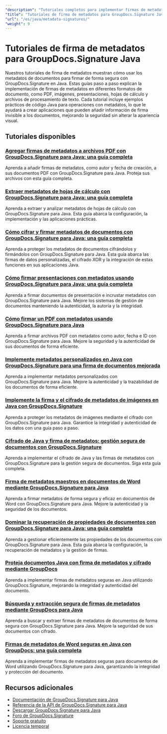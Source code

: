 ```yaml
---
"description": "Tutoriales completos para implementar firmas de metadatos ocultas en varios formatos de documentos utilizando GroupDocs.Signature para Java."
"title": "Tutoriales de firma de metadatos para GroupDocs.Signature Java"
"url": "/es/java/metadata-signatures/"
"weight": 9
---
```


# Tutoriales de firma de metadatos para GroupDocs.Signature Java

Nuestros tutoriales de firma de metadatos muestran cómo usar los metadatos de documentos para firmar de forma segura con GroupDocs.Signature en Java. Estas guías paso a paso explican la implementación de firmas de metadatos en diferentes formatos de documento, como PDF, imágenes, presentaciones, hojas de cálculo y archivos de procesamiento de texto. Cada tutorial incluye ejemplos prácticos de código Java para operaciones con metadatos, lo que le ayudará a crear aplicaciones que pueden añadir información de firma invisible a los documentos, mejorando la seguridad sin alterar la apariencia visual.

## Tutoriales disponibles

### [Agregar firmas de metadatos a archivos PDF con GroupDocs.Signature para Java: una guía completa](./groupdocs-signature-java-add-metadata-to-pdfs/)
Aprenda a añadir firmas de metadatos, como autor y fecha de creación, a sus documentos PDF con GroupDocs.Signature para Java. Proteja sus archivos con esta guía completa.

### [Extraer metadatos de hojas de cálculo con GroupDocs.Signature para Java: una guía completa](./extract-spreadsheet-metadata-groupdocs-signature-java/)
Aprenda a extraer y analizar metadatos de hojas de cálculo con GroupDocs.Signature para Java. Esta guía abarca la configuración, la implementación y las aplicaciones prácticas.

### [Cómo cifrar y firmar metadatos de documentos con GroupDocs.Signature para Java: una guía completa](./encrypt-sign-metadata-groupdocs-java/)
Aprenda a proteger los metadatos de documentos cifrándolos y firmándolos con GroupDocs.Signature para Java. Esta guía abarca las firmas de datos personalizadas, el cifrado XOR y la integración de estas funciones en sus aplicaciones Java.

### [Cómo firmar presentaciones con metadatos usando GroupDocs.Signature para Java: una guía completa](./groupdocs-signature-java-sign-presentation-metadata/)
Aprenda a firmar documentos de presentación e incrustar metadatos con GroupDocs.Signature para Java. Mejore los sistemas de gestión de documentos manteniendo la autenticidad, la autoría y la integridad.

### [Cómo firmar un PDF con metadatos usando GroupDocs.Signature para Java](./sign-pdf-metadata-groupdocs-signature-java/)
Aprenda a firmar archivos PDF con metadatos como autor, fecha e ID con GroupDocs.Signature para Java. Mejore la seguridad y la autenticidad de sus documentos de forma eficiente.

### [Implemente metadatos personalizados en Java con GroupDocs.Signature para una firma de documentos mejorada](./implement-custom-metadata-java-groupdocs-signature/)
Aprenda a implementar metadatos personalizados con GroupDocs.Signature para Java. Mejore la autenticidad y la trazabilidad de los documentos de forma eficiente.

### [Implemente la firma y el cifrado de metadatos de imágenes en Java con GroupDocs.Signature](./groupdocs-signature-java-image-metadata-encryption/)
Aprenda a proteger los metadatos de imágenes mediante el cifrado con GroupDocs.Signature para Java. Garantice la integridad y autenticidad de los datos con una guía paso a paso.

### [Cifrado de Java y firma de metadatos: gestión segura de documentos con GroupDocs.Signature](./java-encryption-metadata-signature-groupdocs-signature/)
Aprenda a implementar el cifrado de Java y las firmas de metadatos con GroupDocs.Signature para la gestión segura de documentos. Siga esta guía completa.

### [Firma de metadatos maestros en documentos de Word mediante GroupDocs.Signature para Java](./master-metadata-signing-word-docs-groupdocs-signature-java/)
Aprenda a firmar metadatos de forma segura y eficaz en documentos de Word con GroupDocs.Signature para Java. Mejore la autenticidad y la seguridad de los documentos.

### [Dominar la recuperación de propiedades de documentos con GroupDocs.Signature para Java: una guía completa](./groupdocs-signature-java-document-properties-tutorial/)
Aprenda a gestionar eficientemente las propiedades de los documentos con GroupDocs.Signature para Java. Esta guía abarca la configuración, la recuperación de metadatos y la gestión de firmas.

### [Proteja documentos Java con firma de metadatos y cifrado mediante GroupDocs](./java-metadata-signature-encryption-groupdocs/)
Aprenda a implementar firmas de metadatos seguras en Java utilizando GroupDocs.Signature, mejorando la integridad y autenticidad del documento.

### [Búsqueda y extracción segura de firmas de metadatos mediante GroupDocs para Java](./groupdocs-signature-secure-metadata-search-java/)
Aprenda a buscar y extraer firmas de metadatos de documentos de forma segura con GroupDocs.Signature para Java. Mejore la seguridad de sus documentos con cifrado.

### [Firmas de metadatos de Word seguras en Java con GroupDocs: una guía completa](./secure-word-metadata-signatures-java-groupdocs/)
Aprenda a implementar firmas de metadatos seguras para documentos de Word utilizando GroupDocs.Signature para Java, garantizando la integridad y protección del documento.

## Recursos adicionales

- [Documentación de GroupDocs.Signature para Java](https://docs.groupdocs.com/signature/java/)
- [Referencia de la API de GroupDocs.Signature para Java](https://reference.groupdocs.com/signature/java/)
- [Descargar GroupDocs.Signature para Java](https://releases.groupdocs.com/signature/java/)
- [Foro de GroupDocs.Signature](https://forum.groupdocs.com/c/signature)
- [Soporte gratuito](https://forum.groupdocs.com/)
- [Licencia temporal](https://purchase.groupdocs.com/temporary-license/)